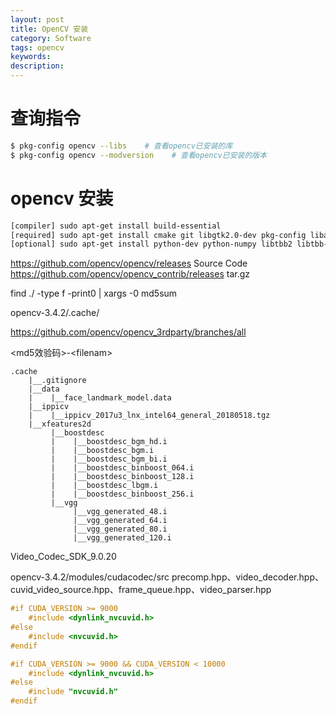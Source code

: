 ```yaml
---
layout: post
title: OpenCV 安装
category: Software
tags: opencv
keywords:
description:
---
```


# 查询指令

```bash
$ pkg-config opencv --libs    # 查看opencv已安装的库
$ pkg-config opencv --modversion    # 查看opencv已安装的版本
```

# opencv 安装

```bash
[compiler] sudo apt-get install build-essential
[required] sudo apt-get install cmake git libgtk2.0-dev pkg-config libavcodec-dev libavformat-dev libswscale-dev
[optional] sudo apt-get install python-dev python-numpy libtbb2 libtbb-dev libjpeg-dev libpng-dev libtiff-dev libjasper-dev libdc1394-22-dev
```

https://github.com/opencv/opencv/releases           Source Code
https://github.com/opencv/opencv_contrib/releases   tar.gz

find ./ -type f -print0 | xargs -0 md5sum

opencv-3.4.2/.cache/

https://github.com/opencv/opencv_3rdparty/branches/all

\<md5效验码\>-\<filenam\>

    .cache
        |__.gitignore
        |__data
        |    |__face_landmark_model.data
        |__ippicv
        |    |__ippicv_2017u3_lnx_intel64_general_20180518.tgz
        |__xfeatures2d
             |__boostdesc
             |    |__boostdesc_bgm_hd.i
             |    |__boostdesc_bgm.i
             |    |__boostdesc_bgm_bi.i
             |    |__boostdesc_binboost_064.i
             |    |__boostdesc_binboost_128.i
             |    |__boostdesc_lbgm.i
             |    |__boostdesc_binboost_256.i
             |__vgg
                  |__vgg_generated_48.i
                  |__vgg_generated_64.i
                  |__vgg_generated_80.i
                  |__vgg_generated_120.i

Video_Codec_SDK_9.0.20

opencv-3.4.2/modules/cudacodec/src
precomp.hpp、video_decoder.hpp、cuvid_video_source.hpp、frame_queue.hpp、video_parser.hpp

```c++
#if CUDA_VERSION >= 9000
    #include <dynlink_nvcuvid.h>
#else
    #include <nvcuvid.h>
#endif
```

```c++
#if CUDA_VERSION >= 9000 && CUDA_VERSION < 10000
    #include <dynlink_nvcuvid.h>
#else
    #include "nvcuvid.h"
#endif
```